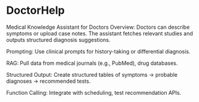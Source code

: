 # DoctorHelp
Medical Knowledge Assistant for Doctors
Overview: Doctors can describe symptoms or upload case notes. The assistant fetches relevant studies and outputs structured diagnosis suggestions.

Prompting: Use clinical prompts for history-taking or differential diagnosis.

RAG: Pull data from medical journals (e.g., PubMed), drug databases.

Structured Output: Create structured tables of symptoms → probable diagnoses → recommended tests.

Function Calling: Integrate with scheduling, test recommendation APIs.
